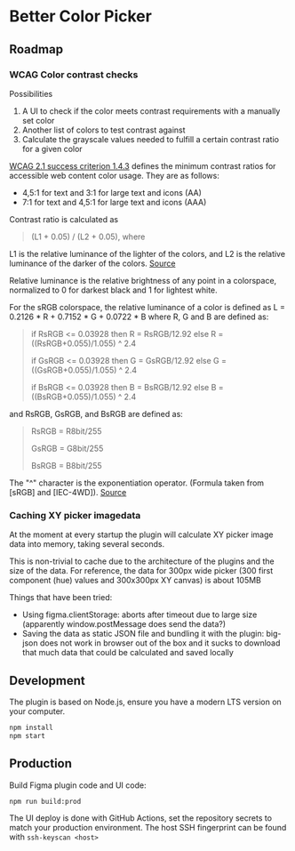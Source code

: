# Better Color Picker

## Roadmap

### WCAG Color contrast checks

Possibilities
1. A UI to check if the color meets contrast requirements with a manually set color
2. Another list of colors to test contrast against
3. Calculate the grayscale values needed to fulfill a certain contrast ratio for a given color

[WCAG 2.1 success criterion 1.4.3](https://www.w3.org/TR/WCAG21/#contrast-minimum) defines the minimum contrast ratios for accessible web content color usage. They are as follows:
- 4,5:1 for text and 3:1 for large text and icons (AA)
- 7:1 for text and 4,5:1 for large text and icons (AAA)

Contrast ratio is calculated as

> (L1 + 0.05) / (L2 + 0.05), where

L1 is the relative luminance of the lighter of the colors, and
L2 is the relative luminance of the darker of the colors.
[Source](https://www.w3.org/TR/WCAG21/#dfn-contrast-ratio)

Relative luminance is the relative brightness of any point in a colorspace, normalized to 0 for darkest black and 1 for lightest white.

For the sRGB colorspace, the relative luminance of a color is defined as L = 0.2126 * R + 0.7152 * G + 0.0722 * B where R, G and B are defined as:

>if RsRGB <= 0.03928 then R = RsRGB/12.92 else R = ((RsRGB+0.055)/1.055) ^ 2.4
>
>if GsRGB <= 0.03928 then G = GsRGB/12.92 else G = ((GsRGB+0.055)/1.055) ^ 2.4
>
>if BsRGB <= 0.03928 then B = BsRGB/12.92 else B = ((BsRGB+0.055)/1.055) ^ 2.4

and RsRGB, GsRGB, and BsRGB are defined as:

>RsRGB = R8bit/255
>
>GsRGB = G8bit/255
>
>BsRGB = B8bit/255

The "^" character is the exponentiation operator. (Formula taken from [sRGB] and [IEC-4WD]). [Source](https://www.w3.org/TR/WCAG21/#dfn-relative-luminance)

### Caching XY picker imagedata

At the moment at every startup the plugin will calculate XY picker image data into memory, taking several seconds.

This is non-trivial to cache due to the architecture of the plugins and the size of the data. For reference, the data for 300px wide picker (300 first component (hue) values and 300x300px XY canvas) is about 105MB

Things that have been tried:
  - Using figma.clientStorage: aborts after timeout due to large size (apparently window.postMessage does send the data?)
  - Saving the data as static JSON file and bundling it with the plugin: big-json does not work in browser out of the box and it sucks to download that much data that could be calculated and saved locally

## Development

The plugin is based on Node.js, ensure you have a modern LTS version on your computer.

```bash
npm install
npm start
```

## Production

Build Figma plugin code and UI code:

```bash
npm run build:prod
```

The UI deploy is done with GitHub Actions, set the repository secrets to match your production environment.
The host SSH fingerprint can be found with `ssh-keyscan <host>`

